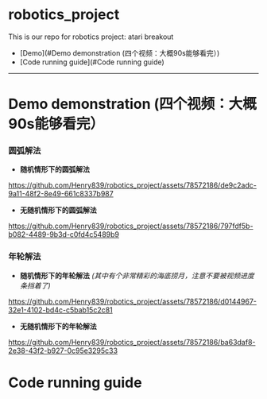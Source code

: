 # robotics_project
This is our repo for robotics project: atari breakout
- [Demo](#Demo demonstration (四个视频：大概90s能够看完）)
- [Code running guide](#Code running guide)
---
# Demo demonstration (四个视频：大概90s能够看完）


### 圆弧解法
* **随机情形下的圆弧解法**

https://github.com/Henry839/robotics_project/assets/78572186/de9c2adc-9a11-48f2-8e49-661c8337b987

* **无随机情形下的圆弧解法**

https://github.com/Henry839/robotics_project/assets/78572186/797fdf5b-b082-4489-9b3d-c0fd4c5489b9




### 年轮解法
* **随机情形下的年轮解法** *(其中有个非常精彩的海底捞月，注意不要被视频进度条挡着了)*
  
https://github.com/Henry839/robotics_project/assets/78572186/d0144967-32e1-4102-bd4c-c5bab15c2c81

* **无随机情形下的年轮解法**

https://github.com/Henry839/robotics_project/assets/78572186/ba63daf8-2e38-43f2-b927-0c95e3295c33

# Code running guide

